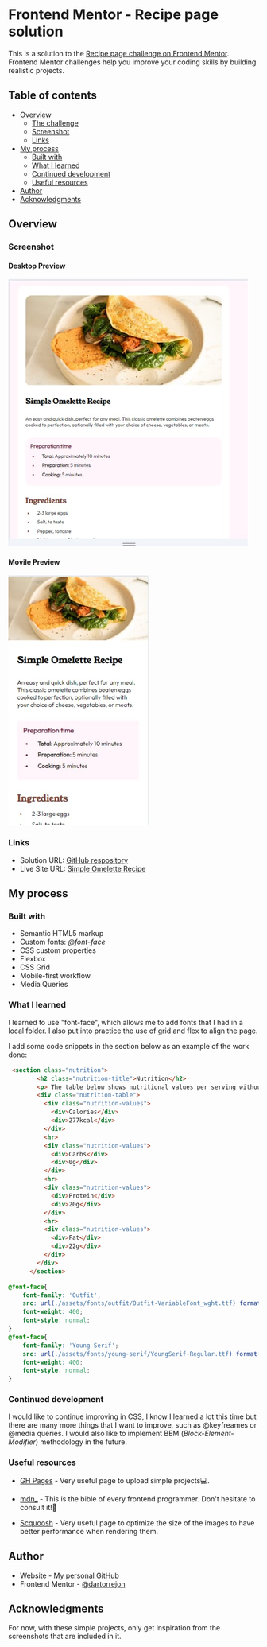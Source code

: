 # Frontend Mentor - Recipe page solution

This is a solution to the [Recipe page challenge on Frontend Mentor](https://www.frontendmentor.io/challenges/recipe-page-KiTsR8QQKm). Frontend Mentor challenges help you improve your coding skills by building realistic projects. 

## Table of contents

- [Overview](#overview)
  - [The challenge](#the-challenge)
  - [Screenshot](#screenshot)
  - [Links](#links)
- [My process](#my-process)
  - [Built with](#built-with)
  - [What I learned](#what-i-learned)
  - [Continued development](#continued-development)
  - [Useful resources](#useful-resources)
- [Author](#author)
- [Acknowledgments](#acknowledgments)

## Overview

### Screenshot
#### Desktop Preview
![Desktop preview](./assets/images/omelette-recipe-desktop.jpg)

#### Movile Preview
![Movile preview](./assets/images/omelette-recipe-movile.jpg)

### Links

- Solution URL: [GitHub respository](https://github.com/dartorrejon/simple-omelette-challenge)
- Live Site URL: [Simple Omelette Recipe](https://dartorrejon.github.io/simple-omelette-challenge/)

## My process

### Built with

- Semantic HTML5 markup
- Custom fonts: _@font-face_
- CSS custom properties
- Flexbox
- CSS Grid
- Mobile-first workflow
- Media Queries

### What I learned

I learned to use "font-face", which allows me to add fonts that I had in a local folder. I also put into practice the use of grid and flex to align the page.

I add some code snippets in the section below as an example of the work done:

```html
 <section class="nutrition">
        <h2 class="nutrition-title">Nutrition</h2>
        <p> The table below shows nutritional values per serving without the additional fillings.</p>
        <div class="nutrition-table">
          <div class="nutrition-values">
            <div>Calories</div>
            <div>277kcal</div>
          </div>
          <hr>
          <div class="nutrition-values">
            <div>Carbs</div>
            <div>0g</div>
          </div>
          <hr>
          <div class="nutrition-values">
            <div>Protein</div>
            <div>20g</div>
          </div>
          <hr>
          <div class="nutrition-values">
            <div>Fat</div>
            <div>22g</div>
          </div>
        </div>
      </section>
```
```css
@font-face{
    font-family: 'Outfit';
    src: url(./assets/fonts/outfit/Outfit-VariableFont_wght.ttf) format('truetype');
    font-weight: 400;
    font-style: normal;
}
@font-face{
    font-family: 'Young Serif';
    src: url(./assets/fonts/young-serif/YoungSerif-Regular.ttf) format('truetype');
    font-weight: 400;
    font-style: normal;
}
```
### Continued development


I would like to continue improving in CSS, I know I learned a lot this time but there are many more things that I want to improve, such as @keyfreames or @media queries. I would also like to implement BEM (_Block-Element-Modifier_) methodology in the future.

### Useful resources

- [GH Pages](https://github.com/) - Very useful page to upload simple projects💻.
- [mdn_]() - This is the bible of every frontend programmer. Don't hesitate to consult it!📖

- [Scquoosh](https://squoosh.app/editor) - 
Very useful page to optimize the size of the images to have better performance when rendering them.

## Author

- Website - [My personal GitHub](https://github.com/dartorrejon)
- Frontend Mentor - [@dartorrejon](https://www.frontendmentor.io/profile/dartorrejon)


## Acknowledgments

For now, with these simple projects, only get inspiration from the screenshots that are included in it.

